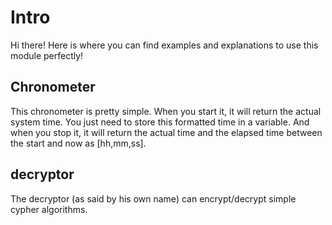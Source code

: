 <h1>Intro</h1>
Hi there! Here is where you can find examples and explanations to use this module perfectly!

<h2>Chronometer</h2>
This chronometer is pretty simple.
When you start it, it will return the actual system time. You just need to store this formatted time in a variable.
And when you stop it, it will return the actual time and the elapsed time between the start and now as [hh,mm,ss].

<h2>decryptor</h2>
The decryptor (as said by his own name) can encrypt/decrypt simple cypher algorithms.